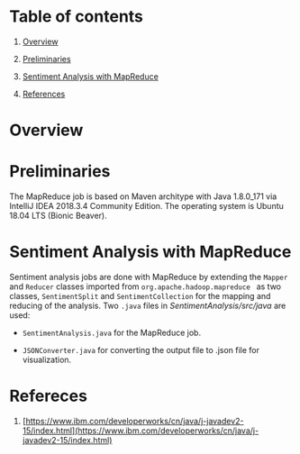 
# Table of contents

1. [Overview](#overview)

1. [Preliminaries](#preliminaries)

1. [Sentiment Analysis with MapReduce](#sentiment-analysis-with-mapreduce)

1. [References](#references)


# Overview


# Preliminaries

The MapReduce job is based on Maven architype with Java 1.8.0_171 via IntelliJ IDEA 2018.3.4 Community Edition. The operating system is Ubuntu 18.04 LTS (Bionic Beaver). 

# Sentiment Analysis with MapReduce 

Sentiment analysis jobs are done with MapReduce by extending the `Mapper` and `Reducer` classes imported from `org.apache.hadoop.mapreduce ` as two classes, `SentimentSplit` and `SentimentCollection` for the mapping and reducing of the analysis. Two `.java` files in _SentimentAnalysis/src/java_ are used: 

* `SentimentAnalysis.java` for the MapReduce job.

* `JSONConverter.java` for converting the output file to .json file for visualization. 


# Refereces 

1. [https://www.ibm.com/developerworks/cn/java/j-javadev2-15/index.html](https://www.ibm.com/developerworks/cn/java/j-javadev2-15/index.html)